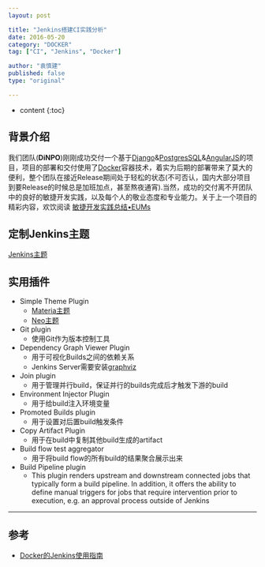 ```yaml
---
layout: post

title: "Jenkins搭建CI实践分析"
date: 2016-05-20
category: "DOCKER"
tag: ["CI", "Jenkins", "Docker"]

author: "袁慎建"
published: false
type: "original"

---
```


* content
{:toc}


## 背景介绍
我们团队(**DiNPO**)刚刚成功交付一个基于[Django](https://www.djangoproject.com/)&[PostgresSQL](http://www.postgresql.org/)&[AngularJS](https://angularjs.org/)的项目，项目的部署和交付使用了[Docker](https://www.docker.com/)容器技术，着实为后期的部署带来了莫大的便利，整个团队在接近Release期间处于轻松的状态(不可否认，国内大部分项目到要Release的时候总是加班加点，甚至熬夜通宵).当然，成功的交付离不开团队中的良好的敏捷开发实践，以及每个人的敬业态度和专业能力。关于上一个项目的精彩内容，欢饮阅读 [敏捷开发实践总结•EUMs]()



## 定制Jenkins主题
[Jenkins主题](http://jenkins-contrib-themes.github.io/jenkins-material-theme/)

## 实用插件
* Simple Theme Plugin
	* [Materia主题](http://jenkins-contrib-themes.github.io/jenkins-material-theme/)
	* [Neo主题](http://aarjithn.github.io/jenkins-neo-theme/)
* Git plugin
	* 使用Git作为版本控制工具
* Dependency Graph Viewer Plugin
	* 用于可视化Builds之间的依赖关系
	* Jenkins Server需要安装[graphviz](http://www.graphviz.org/)
* Join plugin
	* 用于管理并行build，保证并行的builds完成后才触发下游的build
* Environment Injector Plugin
	* 用于给build注入环境变量
* Promoted Builds plugin
	* 用于设置对后置build触发条件
* Copy Artifact Plugin
	* 用于在build中复制其他build生成的artifact
* Build flow test aggregator
	* 用于将build flow的所有build的结果聚合展示出来
* Build Pipeline plugin
	* This plugin renders upstream and downstream connected jobs that typically form a build pipeline. In addition, it offers the ability to define manual triggers for jobs that require intervention prior to execution, e.g. an approval process outside of Jenkins 


---

## 参考
* [Docker的Jenkins使用指南](https://hub.docker.com/_/jenkins/)